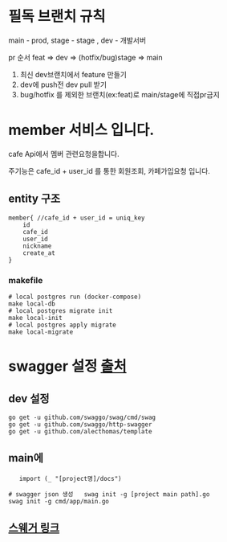 # 필독 브랜치 규칙
main - prod, stage - stage , dev - 개발서버

pr 순서 feat => dev => (hotfix/bug)stage => main


1. 최신 dev브랜치에서 feature 만들기
2. dev에 push전 dev pull 받기
3. bug/hotfix 를 제외한 브랜치(ex:feat)로 main/stage에 직접pr금지

# member 서비스 입니다.

cafe Api에서 멤버 관련요청을합니다.

주기능은 cafe_id + user_id 를 통한 회원조회, 카페가입요청 입니다.

## entity 구조
```text
member{ //cafe_id + user_id = uniq_key 
    id
    cafe_id
    user_id 
    nickname
    create_at
}
```

### makefile

```shell
# local postgres run (docker-compose)
make local-db
# local postgres migrate init
make local-init
# local postgres apply migrate
make local-migrate
```

# swagger 설정 [출처](https://www.soberkoder.com/swagger-go-api-swaggo/)

## dev 설정

```shell
go get -u github.com/swaggo/swag/cmd/swag
go get -u github.com/swaggo/http-swagger
go get -u github.com/alecthomas/template
```

## main에

```code
   import (_ "[project명]/docs")
```

```shell
# swagger json 생성   swag init -g [project main path].go
swag init -g cmd/app/main.go
```

## [스웨거 링크](http://localhost:8082/swagger/index.html)